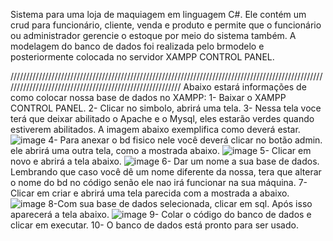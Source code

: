 Sistema para uma loja de maquiagem em linguagem C#.
Ele contém um crud para funcionário, cliente, venda e produto e permite que o funcionário ou administrador gerencie o estoque por meio do sistema também.
A modelagem do banco de dados foi realizada pelo brmodelo e posteriormente colocada no servidor XAMPP CONTROL PANEL.

/////////////////////////////////////////////////////////////////////////////////////////////////////////////////////////////////////////////////////////
Abaixo estará informações de como colocar nossa base de dados no XAMPP:
1- Baixar o  XAMPP CONTROL PANEL.
2- Clicar no simbolo, abrirá uma tela.
3- Nessa tela voce terá que deixar abilitado o Apache e o Mysql, eles estarão verdes quando estiverem abilitados. A imagem abaixo exemplifica como deverá estar.
![image](https://github.com/user-attachments/assets/8ad1f154-6766-431e-a4c0-5350637c5592)
4- Para anexar o bd fisico nele você deverá clicar no botão admin. ele abrirá uma outra tela, como a mostrada abaixo.
![image](https://github.com/user-attachments/assets/557acf24-8ed9-40a8-bca2-a8acea3b9417)
5- Clicar em novo e abrirá a tela abaixo.
![image](https://github.com/user-attachments/assets/66ebae3e-1feb-4a08-ad38-3973890a8c41)
6- Dar um nome a sua base de dados. Lembrando que caso você dê um nome diferente da nossa, tera que alterar o nome do bd no código senão ele nao irá funcionar na sua máquina.
7- Clicar em criar e abrirá uma tela parecida com a mostrada a abaixo.
![image](https://github.com/user-attachments/assets/49f1ebdc-9a6e-4bfa-a368-cad7da620737)
8-Com sua base de dados selecionada, clicar em sql. Após isso aparecerá a tela abaixo.
![image](https://github.com/user-attachments/assets/2d4580cf-0350-449b-b614-efa2fce68c0e)
9- Colar o código do banco de dados e clicar em executar.
10- O banco de dados está pronto para ser usado.



